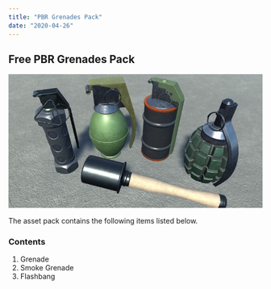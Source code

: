 ```yaml
---
title: "PBR Grenades Pack"
date: "2020-04-26"
---
```


## Free PBR Grenades Pack

![Grenades Pack](./grenades.jpg)

The asset pack contains the following items listed below.
### Contents
1. Grenade
2. Smoke Grenade
3. Flashbang